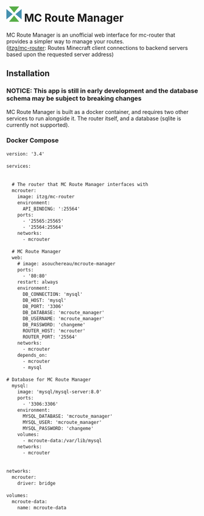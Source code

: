# <img src="./src/public/img/favicon.svg" width="40">  MC Route Manager

MC Route Manager is an unofficial web interface for mc-router that provides a simpler way to manage your routes.\
([itzg/mc-router](https://github.com/itzg/mc-router): Routes Minecraft client connections to backend servers based upon the requested server address)

## Installation

### NOTICE: This app is still in early development and the database schema may be subject to breaking changes

MC Route Manager is built as a docker container, and requires two other services to run alongside it. The router itself, and a database (sqlite is currently not supported).

### Docker Compose

~~~
version: '3.4'

services:


  # The router that MC Route Manager interfaces with
  mcrouter:
    image: itzg/mc-router
    environment:
      API_BINDING: ':25564'
    ports:
      - '25565:25565'
      - '25564:25564'
    networks:
      - mcrouter

  # MC Route Manager
  web:
    # image: asouchereau/mcroute-manager
    ports:
      - '80:80'
    restart: always
    environment:
      DB_CONNECTION: 'mysql'
      DB_HOST: 'mysql'
      DB_PORT: '3306'
      DB_DATABASE: 'mcroute_manager'
      DB_USERNAME: 'mcroute_manager'
      DB_PASSWORD: 'changeme'
      ROUTER_HOST: 'mcrouter'
      ROUTER_PORT: '25564'
    networks:
      - mcrouter
    depends_on:
      - mcrouter
      - mysql

# Database for MC Route Manager
  mysql:
    image: 'mysql/mysql-server:8.0'
    ports:
      - '3306:3306'
    environment:
      MYSQL_DATABASE: 'mcroute_manager'
      MYSQL_USER: 'mcroute_manager'
      MYSQL_PASSWORD: 'changeme'
    volumes:
      - mcroute-data:/var/lib/mysql
    networks:
      - mcrouter


networks:
  mcrouter:
    driver: bridge

volumes:
  mcroute-data:
    name: mcroute-data
~~~
